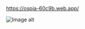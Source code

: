 https://ospia-60c9b.web.app/

![Image alt](https://github.com/VladiislavVolkov/OSPIA/src/assets/images/site.png)

